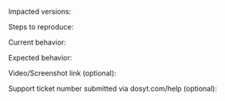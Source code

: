 Impacted versions:

Steps to reproduce:

Current behavior:

Expected behavior:

Video/Screenshot link (optional):

Support ticket number submitted via dosyt.com/help (optional):
